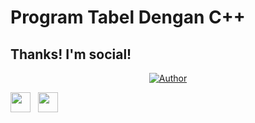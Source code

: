 # Program Tabel Dengan C++

## Thanks! I'm social!

</p>
<p align="center">
<a href="https://github.com/OkabeRintarou26"><img title="Author" src="https://img.shields.io/badge/Author-Okabe-orange.svg?style=for-the-badge&logo=github"></a>
</p>


<a href="https://www.facebook.com/Adzharussyukri/" target="_blank"><img height="32" width="32" src="https://cdn.jsdelivr.net/npm/simple-icons@latest/icons/facebook.svg" /></a> &nbsp;&nbsp;<a href="https://www.instagram.com/Adzharussyukri/" target="_blank"><img height="32" width="32" src="https://cdn.jsdelivr.net/npm/simple-icons@latest/icons/instagram.svg" /></a>
